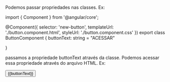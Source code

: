Podemos passar propriedades nas classes. Ex:

import { Component } from '@angular/core';

@Component({
  selector: 'new-button',
  templateUrl: './button.component.html',
  styleUrl: './button.component.css'
})
export class ButtonComponent {
  buttonText: string = "ACESSAR"

}

passamos a propriedade buttonText através da classe. Podemos acessar essa propriedade através do arquivo HTML. Ex:

<div>
  <button>{{buttonText}}</button>
</div>
